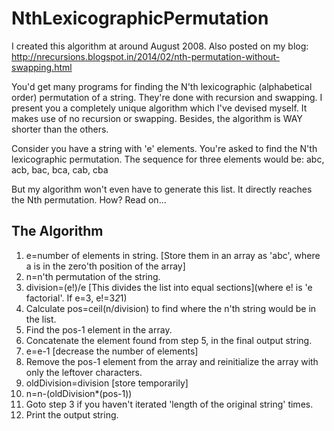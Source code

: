 # NthLexicographicPermutation

I created this algorithm at around August 2008.
Also posted on my blog: http://nrecursions.blogspot.in/2014/02/nth-permutation-without-swapping.html

You'd get many programs for finding the N'th lexicographic (alphabetical order) permutation of a string. They're done with recursion and swapping.
I present you a completely unique algorithm which I've devised myself. It makes use of no recursion or swapping. Besides, the algorithm is WAY shorter than the others.

Consider you have a string with 'e' elements. You're asked to find the N'th lexicographic permutation.
The sequence for three elements would be:
abc, acb, bac, bca, cab, cba

But my algorithm won't even have to generate this list. It directly reaches the Nth permutation. How? Read on...


The Algorithm
---
 
1. e=number of elements in string. [Store them in an array as 'abc', where a is in the zero'th position of the array]
2. n=n'th permutation of the string.
3. division=(e!)/e [This divides the list into equal sections](where e! is 'e factorial'. If e=3, e!=3*2*1)
4. Calculate pos=ceil(n/division) to find where the n'th string would be in the list.
5. Find the pos-1 element in the array.
6. Concatenate the element found from step 5, in the final output string.
7. e=e-1 [decrease the number of elements]
8. Remove the pos-1 element from the array and reinitialize the array with only the leftover characters.
9. oldDivision=division [store temporarily]
10. n=n-(oldDivision*(pos-1))
11. Goto step 3 if you haven't iterated 'length of the original string' times.
12. Print the output string.

